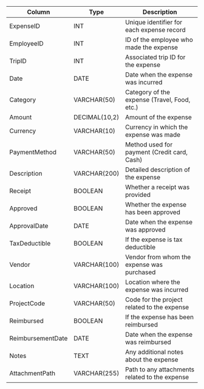 | Column | Type | Description |
| --- | --- | --- |
| ExpenseID | INT | Unique identifier for each expense record |
| EmployeeID | INT | ID of the employee who made the expense |
| TripID | INT | Associated trip ID for the expense |
| Date | DATE | Date when the expense was incurred |
| Category | VARCHAR(50) | Category of the expense (Travel, Food, etc.) |
| Amount | DECIMAL(10,2) | Amount of the expense |
| Currency | VARCHAR(10) | Currency in which the expense was made |
| PaymentMethod | VARCHAR(50) | Method used for payment (Credit card, Cash) |
| Description | VARCHAR(200) | Detailed description of the expense |
| Receipt | BOOLEAN | Whether a receipt was provided |
| Approved | BOOLEAN | Whether the expense has been approved |
| ApprovalDate | DATE | Date when the expense was approved |
| TaxDeductible | BOOLEAN | If the expense is tax deductible |
| Vendor | VARCHAR(100) | Vendor from whom the expense was purchased |
| Location | VARCHAR(100) | Location where the expense was incurred |
| ProjectCode | VARCHAR(50) | Code for the project related to the expense |
| Reimbursed | BOOLEAN | If the expense has been reimbursed |
| ReimbursementDate | DATE | Date when the expense was reimbursed |
| Notes | TEXT | Any additional notes about the expense |
| AttachmentPath | VARCHAR(255) | Path to any attachments related to the expense |